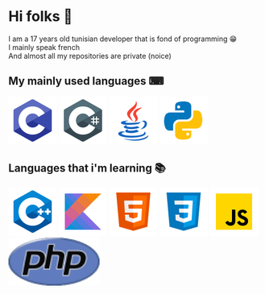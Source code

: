 # Hi folks 👋
I am a 17 years old tunisian developer that is fond of programming 😁
<br>
I mainly speak french
<br>
And almost all my repositories are private (noice)

## My mainly used languages ⌨
![](r/c.png)
![](r/cs.png)
![](r/java.png)
![](r/python.png)

## Languages that i'm learning 📚
![](r/cpp.png)
![](r/kotlin.png)
![](r/html.png)
![](r/css.png)
![](r/js.png)
![](r/php.png)
